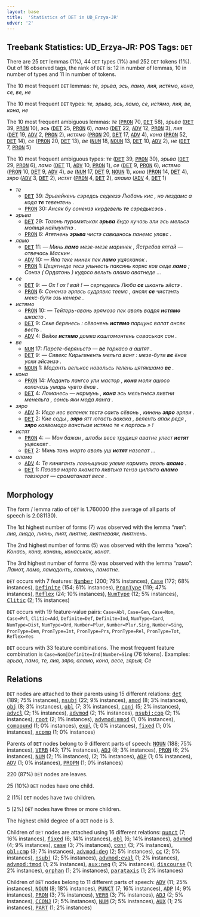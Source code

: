 ```yaml
---
layout: base
title:  'Statistics of DET in UD_Erzya-JR'
udver: '2'
---
```


## Treebank Statistics: UD_Erzya-JR: POS Tags: `DET`

There are 25 `DET` lemmas (1%), 44 `DET` types (1%) and 252 `DET` tokens (1%).
Out of 16 observed tags, the rank of `DET` is: 12 in number of lemmas, 10 in number of types and 11 in number of tokens.

The 10 most frequent `DET` lemmas: <em>те, эрьва, эсь, ламо, лия, истямо, кона, се, ве, не</em>

The 10 most frequent `DET` types:  <em>те, эрьва, эсь, ламо, се, истямо, лия, ве, кона, не</em>

The 10 most frequent ambiguous lemmas: <em>те</em> (<tt><a href="myv_jr-pos-PRON.html">PRON</a></tt> 70, <tt><a href="myv_jr-pos-DET.html">DET</a></tt> 58), <em>эрьва</em> (<tt><a href="myv_jr-pos-DET.html">DET</a></tt> 39, <tt><a href="myv_jr-pos-PRON.html">PRON</a></tt> 10), <em>эсь</em> (<tt><a href="myv_jr-pos-DET.html">DET</a></tt> 25, <tt><a href="myv_jr-pos-PRON.html">PRON</a></tt> 6), <em>ламо</em> (<tt><a href="myv_jr-pos-DET.html">DET</a></tt> 22, <tt><a href="myv_jr-pos-ADV.html">ADV</a></tt> 12, <tt><a href="myv_jr-pos-PRON.html">PRON</a></tt> 3), <em>лия</em> (<tt><a href="myv_jr-pos-DET.html">DET</a></tt> 19, <tt><a href="myv_jr-pos-ADV.html">ADV</a></tt> 2, <tt><a href="myv_jr-pos-PRON.html">PRON</a></tt> 2), <em>истямо</em> (<tt><a href="myv_jr-pos-PRON.html">PRON</a></tt> 20, <tt><a href="myv_jr-pos-DET.html">DET</a></tt> 17, <tt><a href="myv_jr-pos-ADV.html">ADV</a></tt> 4), <em>кона</em> (<tt><a href="myv_jr-pos-PRON.html">PRON</a></tt> 52, <tt><a href="myv_jr-pos-DET.html">DET</a></tt> 14), <em>се</em> (<tt><a href="myv_jr-pos-PRON.html">PRON</a></tt> 20, <tt><a href="myv_jr-pos-DET.html">DET</a></tt> 13), <em>ве</em> (<tt><a href="myv_jr-pos-NUM.html">NUM</a></tt> 18, <tt><a href="myv_jr-pos-NOUN.html">NOUN</a></tt> 13, <tt><a href="myv_jr-pos-DET.html">DET</a></tt> 10, <tt><a href="myv_jr-pos-ADV.html">ADV</a></tt> 2), <em>не</em> (<tt><a href="myv_jr-pos-DET.html">DET</a></tt> 7, <tt><a href="myv_jr-pos-PRON.html">PRON</a></tt> 5)

The 10 most frequent ambiguous types:  <em>те</em> (<tt><a href="myv_jr-pos-DET.html">DET</a></tt> 39, <tt><a href="myv_jr-pos-PRON.html">PRON</a></tt> 30), <em>эрьва</em> (<tt><a href="myv_jr-pos-DET.html">DET</a></tt> 29, <tt><a href="myv_jr-pos-PRON.html">PRON</a></tt> 6), <em>ламо</em> (<tt><a href="myv_jr-pos-DET.html">DET</a></tt> 11, <tt><a href="myv_jr-pos-ADV.html">ADV</a></tt> 10, <tt><a href="myv_jr-pos-PRON.html">PRON</a></tt> 1), <em>се</em> (<tt><a href="myv_jr-pos-DET.html">DET</a></tt> 9, <tt><a href="myv_jr-pos-PRON.html">PRON</a></tt> 6), <em>истямо</em> (<tt><a href="myv_jr-pos-PRON.html">PRON</a></tt> 10, <tt><a href="myv_jr-pos-DET.html">DET</a></tt> 9, <tt><a href="myv_jr-pos-ADV.html">ADV</a></tt> 4), <em>ве</em> (<tt><a href="myv_jr-pos-NUM.html">NUM</a></tt> 17, <tt><a href="myv_jr-pos-DET.html">DET</a></tt> 9, <tt><a href="myv_jr-pos-NOUN.html">NOUN</a></tt> 1), <em>кона</em> (<tt><a href="myv_jr-pos-PRON.html">PRON</a></tt> 14, <tt><a href="myv_jr-pos-DET.html">DET</a></tt> 4), <em>зяро</em> (<tt><a href="myv_jr-pos-ADV.html">ADV</a></tt> 3, <tt><a href="myv_jr-pos-DET.html">DET</a></tt> 2), <em>истят</em> (<tt><a href="myv_jr-pos-PRON.html">PRON</a></tt> 4, <tt><a href="myv_jr-pos-DET.html">DET</a></tt> 2), <em>аламо</em> (<tt><a href="myv_jr-pos-ADV.html">ADV</a></tt> 4, <tt><a href="myv_jr-pos-DET.html">DET</a></tt> 1)


* <em>те</em>
  * <tt><a href="myv_jr-pos-DET.html">DET</a></tt> 39: <em>Эрьвейкень сэредсь седеезэ Любань кис , но лездамс а кода <b>те</b> тевентень .</em>
  * <tt><a href="myv_jr-pos-PRON.html">PRON</a></tt> 30: <em>Ансяк бу сонензэ кирдевель <b>те</b> сэредьксэсь .</em>
* <em>эрьва</em>
  * <tt><a href="myv_jr-pos-DET.html">DET</a></tt> 29: <em>Тозонь пуромитькак <b>эрьва</b> ёндо кучозь эли эсь мельсэ молиця наймунтнэ .</em>
  * <tt><a href="myv_jr-pos-PRON.html">PRON</a></tt> 6: <em>Атятнень <b>эрьва</b> чистэ савкшнось панемс улавс .</em>
* <em>ламо</em>
  * <tt><a href="myv_jr-pos-DET.html">DET</a></tt> 11: <em>― Минь <b>ламо</b> мезе-мезе маринек , Ястребов ялгай ― отвечась Маскин .</em>
  * <tt><a href="myv_jr-pos-ADV.html">ADV</a></tt> 10: <em>― Яла теке минек пек <b>ламо</b> уцясканок .</em>
  * <tt><a href="myv_jr-pos-PRON.html">PRON</a></tt> 1: <em>Цецятнеде тесэ ульнесть паксянь коряс ков седе <b>ламо</b> ; Сонзэ ( Ордатонь ) кудосо вельть аламо аватнеде ...</em>
* <em>се</em>
  * <tt><a href="myv_jr-pos-DET.html">DET</a></tt> 9: <em>― Ох ! ох ! вай ! ― сергедевсь Люба <b>се</b> шканть эйстэ .</em>
  * <tt><a href="myv_jr-pos-PRON.html">PRON</a></tt> 6: <em>Сонензэ эрявсь судрявкс теемс , ансяк <b>се</b> чистэнть мекс-бути эзь кенере .</em>
* <em>истямо</em>
  * <tt><a href="myv_jr-pos-PRON.html">PRON</a></tt> 10: <em>― Тейтерь-авань эрямозо пек аволь вадря <b>истямо</b> шкасто .</em>
  * <tt><a href="myv_jr-pos-DET.html">DET</a></tt> 9: <em>Секе берянесь : сёвонень <b>истямо</b> парцунс валат ансяк весть .</em>
  * <tt><a href="myv_jr-pos-ADV.html">ADV</a></tt> 4: <em>Вейке <b>истямо</b> домка каштомонтень соваськак сон .</em>
* <em>ве</em>
  * <tt><a href="myv_jr-pos-NUM.html">NUM</a></tt> 17: <em>Парсте-беряньстэ — <b>ве</b> таркасо а аштят .</em>
  * <tt><a href="myv_jr-pos-DET.html">DET</a></tt> 9: <em>— Сивекс Кирьгиненть мельга вант : мезе-бути <b>ве</b> ёнов уски эйсэнзэ .</em>
  * <tt><a href="myv_jr-pos-NOUN.html">NOUN</a></tt> 1: <em>Моданть вельксс новольсь телень цятякшамо <b>ве</b> .</em>
* <em>кона</em>
  * <tt><a href="myv_jr-pos-PRON.html">PRON</a></tt> 14: <em>Моданть лангсо ули мастор , <b>кона</b> моли ашосо копачазь умарь чувто ёнов .</em>
  * <tt><a href="myv_jr-pos-DET.html">DET</a></tt> 4: <em>Ломанесь — нармунь , <b>кона</b> эсь мельтнесэ ливтни менельга , сонсь яки мода ланга .</em>
* <em>зяро</em>
  * <tt><a href="myv_jr-pos-ADV.html">ADV</a></tt> 3: <em>Иеде иес веленек тестэ саить сёвонь , кинень <b>зяро</b> эряви .</em>
  * <tt><a href="myv_jr-pos-DET.html">DET</a></tt> 2: <em>Кие соды , <b>зяро</b> ятт ютасть вакска , веленть апак редя , <b>зяро</b> каявомадо ванстызе истямо те « паргось » !</em>
* <em>истят</em>
  * <tt><a href="myv_jr-pos-PRON.html">PRON</a></tt> 4: <em>― Мон бажан , штобы весе трудиця аватне улест <b>истят</b> уцяскавт .</em>
  * <tt><a href="myv_jr-pos-DET.html">DET</a></tt> 2: <em>Минь тонь марто аволь уш <b>истят</b> назолат ...</em>
* <em>аламо</em>
  * <tt><a href="myv_jr-pos-ADV.html">ADV</a></tt> 4: <em>Те киниганть ловныцянзо улеме кармить аволь <b>аламо</b> .</em>
  * <tt><a href="myv_jr-pos-DET.html">DET</a></tt> 1: <em>Пазава марто якамсто ливтька тензэ цилякто <b>аламо</b> товзюрот ― сраматанзат весе .</em>

## Morphology

The form / lemma ratio of `DET` is 1.760000 (the average of all parts of speech is 2.081130).

The 1st highest number of forms (7) was observed with the lemma “лия”: <em>лия, лиядо, лиянь, лият, лиятне, лиятневаяк, лиятнень</em>.

The 2nd highest number of forms (5) was observed with the lemma “кона”: <em>Конась, кона, конань, конаськак, конат</em>.

The 3rd highest number of forms (5) was observed with the lemma “ламо”: <em>Ламот, ламо, ламодонть, ламонь, ламотне</em>.

`DET` occurs with 7 features: <tt><a href="myv_jr-feat-Number.html">Number</a></tt> (200; 79% instances), <tt><a href="myv_jr-feat-Case.html">Case</a></tt> (172; 68% instances), <tt><a href="myv_jr-feat-Definite.html">Definite</a></tt> (154; 61% instances), <tt><a href="myv_jr-feat-PronType.html">PronType</a></tt> (119; 47% instances), <tt><a href="myv_jr-feat-Reflex.html">Reflex</a></tt> (24; 10% instances), <tt><a href="myv_jr-feat-NumType.html">NumType</a></tt> (12; 5% instances), <tt><a href="myv_jr-feat-Clitic.html">Clitic</a></tt> (2; 1% instances)

`DET` occurs with 19 feature-value pairs: `Case=Abl`, `Case=Gen`, `Case=Nom`, `Case=Prl`, `Clitic=Add`, `Definite=Def`, `Definite=Ind`, `NumType=Card`, `NumType=Dist`, `NumType=Ord`, `Number=Plur`, `Number=Plur,Sing`, `Number=Sing`, `PronType=Dem`, `PronType=Int`, `PronType=Prs`, `PronType=Rel`, `PronType=Tot`, `Reflex=Yes`

`DET` occurs with 33 feature combinations.
The most frequent feature combination is `Case=Nom|Definite=Ind|Number=Sing` (76 tokens).
Examples: <em>эрьва, ламо, те, лия, зяро, аламо, кона, весе, зярыя, Се</em>


## Relations

`DET` nodes are attached to their parents using 15 different relations: <tt><a href="myv_jr-dep-det.html">det</a></tt> (189; 75% instances), <tt><a href="myv_jr-dep-nsubj.html">nsubj</a></tt> (22; 9% instances), <tt><a href="myv_jr-dep-amod.html">amod</a></tt> (8; 3% instances), <tt><a href="myv_jr-dep-obj.html">obj</a></tt> (8; 3% instances), <tt><a href="myv_jr-dep-obl.html">obl</a></tt> (7; 3% instances), <tt><a href="myv_jr-dep-conj.html">conj</a></tt> (5; 2% instances), <tt><a href="myv_jr-dep-advcl.html">advcl</a></tt> (2; 1% instances), <tt><a href="myv_jr-dep-advmod.html">advmod</a></tt> (2; 1% instances), <tt><a href="myv_jr-dep-nsubj-cop.html">nsubj:cop</a></tt> (2; 1% instances), <tt><a href="myv_jr-dep-root.html">root</a></tt> (2; 1% instances), <tt><a href="myv_jr-dep-advmod-mmod.html">advmod:mmod</a></tt> (1; 0% instances), <tt><a href="myv_jr-dep-compound.html">compound</a></tt> (1; 0% instances), <tt><a href="myv_jr-dep-expl.html">expl</a></tt> (1; 0% instances), <tt><a href="myv_jr-dep-fixed.html">fixed</a></tt> (1; 0% instances), <tt><a href="myv_jr-dep-xcomp.html">xcomp</a></tt> (1; 0% instances)

Parents of `DET` nodes belong to 9 different parts of speech: <tt><a href="myv_jr-pos-NOUN.html">NOUN</a></tt> (188; 75% instances), <tt><a href="myv_jr-pos-VERB.html">VERB</a></tt> (43; 17% instances), <tt><a href="myv_jr-pos-ADJ.html">ADJ</a></tt> (8; 3% instances), <tt><a href="myv_jr-pos-PRON.html">PRON</a></tt> (6; 2% instances), <tt><a href="myv_jr-pos-NUM.html">NUM</a></tt> (2; 1% instances),  (2; 1% instances), <tt><a href="myv_jr-pos-ADP.html">ADP</a></tt> (1; 0% instances), <tt><a href="myv_jr-pos-ADV.html">ADV</a></tt> (1; 0% instances), <tt><a href="myv_jr-pos-PROPN.html">PROPN</a></tt> (1; 0% instances)

220 (87%) `DET` nodes are leaves.

25 (10%) `DET` nodes have one child.

2 (1%) `DET` nodes have two children.

5 (2%) `DET` nodes have three or more children.

The highest child degree of a `DET` node is 3.

Children of `DET` nodes are attached using 16 different relations: <tt><a href="myv_jr-dep-punct.html">punct</a></tt> (7; 16% instances), <tt><a href="myv_jr-dep-fixed.html">fixed</a></tt> (6; 14% instances), <tt><a href="myv_jr-dep-obl.html">obl</a></tt> (6; 14% instances), <tt><a href="myv_jr-dep-advmod.html">advmod</a></tt> (4; 9% instances), <tt><a href="myv_jr-dep-case.html">case</a></tt> (3; 7% instances), <tt><a href="myv_jr-dep-conj.html">conj</a></tt> (3; 7% instances), <tt><a href="myv_jr-dep-obl-cmp.html">obl:cmp</a></tt> (3; 7% instances), <tt><a href="myv_jr-dep-advmod-deg.html">advmod:deg</a></tt> (2; 5% instances), <tt><a href="myv_jr-dep-cc.html">cc</a></tt> (2; 5% instances), <tt><a href="myv_jr-dep-nsubj.html">nsubj</a></tt> (2; 5% instances), <tt><a href="myv_jr-dep-advmod-eval.html">advmod:eval</a></tt> (1; 2% instances), <tt><a href="myv_jr-dep-advmod-tmod.html">advmod:tmod</a></tt> (1; 2% instances), <tt><a href="myv_jr-dep-aux-neg.html">aux:neg</a></tt> (1; 2% instances), <tt><a href="myv_jr-dep-discourse.html">discourse</a></tt> (1; 2% instances), <tt><a href="myv_jr-dep-orphan.html">orphan</a></tt> (1; 2% instances), <tt><a href="myv_jr-dep-parataxis.html">parataxis</a></tt> (1; 2% instances)

Children of `DET` nodes belong to 11 different parts of speech: <tt><a href="myv_jr-pos-ADV.html">ADV</a></tt> (11; 25% instances), <tt><a href="myv_jr-pos-NOUN.html">NOUN</a></tt> (8; 18% instances), <tt><a href="myv_jr-pos-PUNCT.html">PUNCT</a></tt> (7; 16% instances), <tt><a href="myv_jr-pos-ADP.html">ADP</a></tt> (4; 9% instances), <tt><a href="myv_jr-pos-PRON.html">PRON</a></tt> (3; 7% instances), <tt><a href="myv_jr-pos-VERB.html">VERB</a></tt> (3; 7% instances), <tt><a href="myv_jr-pos-ADJ.html">ADJ</a></tt> (2; 5% instances), <tt><a href="myv_jr-pos-CCONJ.html">CCONJ</a></tt> (2; 5% instances), <tt><a href="myv_jr-pos-NUM.html">NUM</a></tt> (2; 5% instances), <tt><a href="myv_jr-pos-AUX.html">AUX</a></tt> (1; 2% instances), <tt><a href="myv_jr-pos-PART.html">PART</a></tt> (1; 2% instances)

